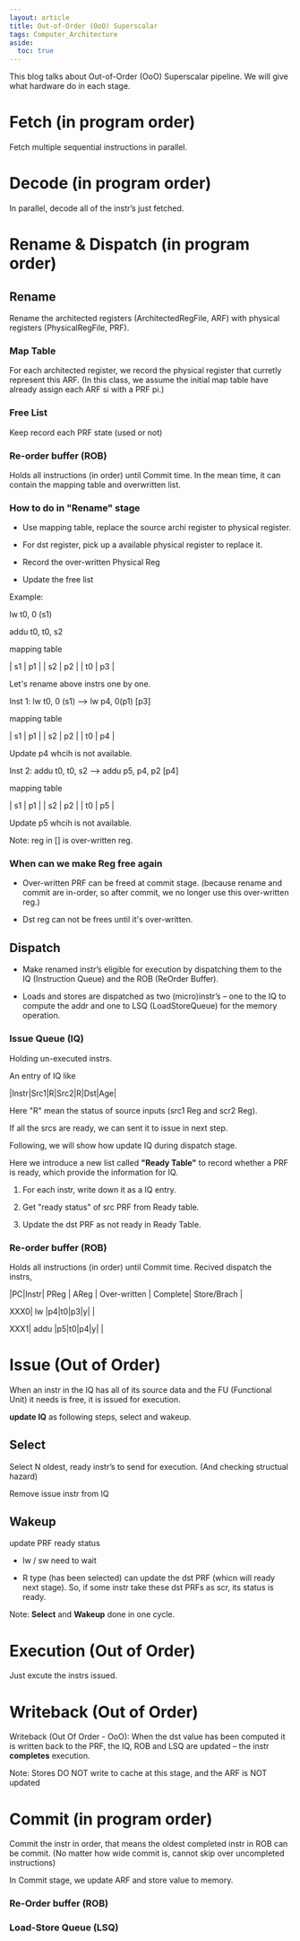 ```yaml
---
layout: article
title: Out-of-Order (OoO) Superscalar
tags: Computer_Architecture
aside:
  toc: true
---
```


This blog talks about Out-of-Order (OoO) Superscalar pipeline. We will give what hardware do in each stage.

<!--more-->

# Fetch (in program order)

Fetch multiple sequential instructions in parallel. 

# Decode (in program order)

In parallel, decode all of the instr’s just fetched. 

# Rename & Dispatch (in program order)

## Rename 

Rename the architected registers (ArchitectedRegFile, ARF) with physical
registers (PhysicalRegFile, PRF). 

### Map Table

For each architected register, we record the physical register that curretly represent this ARF. (In this class, we assume the initial map table have already assign each ARF si with a PRF pi.)

### Free List

Keep record each PRF state (used or not)

### Re-order buffer (ROB)

Holds all instructions (in order) until Commit time. In the mean time, it can contain the mapping table and overwritten list.

### How to do in "Rename" stage

* Use mapping table, replace the source archi register to physical register. 

* For dst register, pick up a available physical register to replace it.

* Record the over-written Physical Reg

* Update the free list 

Example:

lw t0, 0 (s1)

addu t0, t0, s2

mapping table 

| s1 | p1 |
| s2 | p2 |
| t0 | p3 |

Let's rename above instrs one by one.

Inst 1: lw t0, 0 (s1) --> lw p4, 0(p1) [p3]

mapping table 

| s1 | p1 |
| s2 | p2 |
| t0 | p4 |

Update p4 whcih is not available.

Inst 2: addu t0, t0, s2 --> addu p5, p4, p2 [p4]

mapping table 

| s1 | p1 |
| s2 | p2 |
| t0 | p5 |

Update p5 whcih is not available.

Note: reg in [] is over-written reg.

### When can we make Reg free again

* Over-written PRF can be freed at commit stage. (because rename and commit are in-order, so after commit, we no longer use this over-written reg.)

* Dst reg can not be frees until it's over-written. 

## Dispatch

* Make renamed instr’s eligible for execution by dispatching them to the IQ (Instruction
Queue) and the ROB (ReOrder Buffer). 

* Loads and stores are dispatched as two (micro)instr’s – one to the IQ to compute the addr and one to LSQ (LoadStoreQueue) for the
memory operation.

### Issue Queue (IQ)

Holding un-executed instrs.

An entry of IQ like

|Instr|Src1|R|Src2|R|Dst|Age|

Here "R" mean the status of source inputs (src1 Reg and scr2 Reg).

If all the srcs are ready, we can sent it to issue in next step.

Following, we will show how update IQ during dispatch stage.

Here we introduce a new list called <b>"Ready Table"</b> to record whether a PRF is ready, which provide the information for IQ.

1. For each instr, write down it as a IQ entry.

2. Get "ready status" of src PRF from Ready table.

3. Update the dst PRF as not ready in Ready Table.

### Re-order buffer (ROB)

Holds all instructions (in order) until Commit time. Recived dispatch the instrs,

|PC|Instr| PReg | AReg | Over-written | Complete| Store/Brach |

XXX0| lw |p4|t0|p3|y| |

XXX1| addu |p5|t0|p4|y| |

# Issue (Out of Order)

When an instr in the IQ has all of its source data and the FU (Functional Unit) it needs
is free, it is issued for execution.

<b>update IQ</b> as following steps, select and wakeup.

## Select

Select N oldest, ready instr’s to send for execution. (And checking structual hazard)

Remove issue instr from IQ

## Wakeup

update PRF ready status

* lw / sw need to wait

* R type (has been selected) can update the dst PRF (whicn will ready next stage). So, if some instr take these dst PRFs as scr, its status is ready.

 Note: <b>Select</b> and <b>Wakeup</b> done in one cycle.

# Execution (Out of Order)

Just excute the instrs issued.

# Writeback (Out of Order)

Writeback (Out Of Order - OoO): When the dst value has been computed it is written back to the PRF, the IQ, ROB and LSQ are updated – the instr <b>completes</b> execution. 

Note: Stores DO NOT write to cache at this stage, and the ARF is NOT updated

# Commit (in program order)

Commit the instr in order, that means the oldest completed instr in ROB can be commit. (No matter how wide commit is, cannot skip over uncompleted instructions)

In Commit stage, we update ARF and store value to memory.

### Re-Order buffer (ROB)



### Load-Store Queue (LSQ)